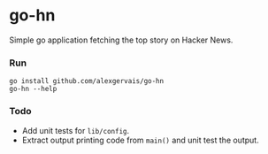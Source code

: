 # go-hn

Simple go application fetching the top story on Hacker News.

### Run

```
go install github.com/alexgervais/go-hn
go-hn --help
```

### Todo

* Add unit tests for `lib/config`.
* Extract output printing code from `main()` and unit test the output.
